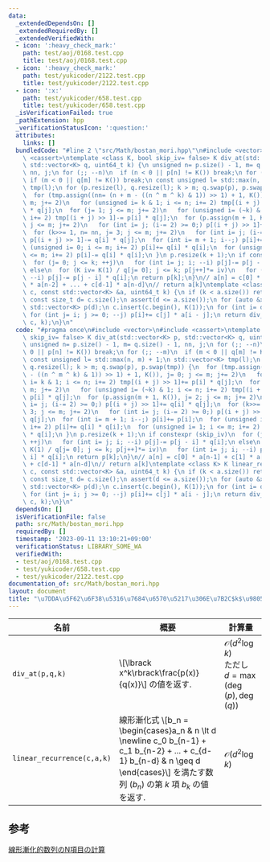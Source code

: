 ```yaml
---
data:
  _extendedDependsOn: []
  _extendedRequiredBy: []
  _extendedVerifiedWith:
  - icon: ':heavy_check_mark:'
    path: test/aoj/0168.test.cpp
    title: test/aoj/0168.test.cpp
  - icon: ':heavy_check_mark:'
    path: test/yukicoder/2122.test.cpp
    title: test/yukicoder/2122.test.cpp
  - icon: ':x:'
    path: test/yukicoder/658.test.cpp
    title: test/yukicoder/658.test.cpp
  _isVerificationFailed: true
  _pathExtension: hpp
  _verificationStatusIcon: ':question:'
  attributes:
    links: []
  bundledCode: "#line 2 \"src/Math/bostan_mori.hpp\"\n#include <vector>\n#include\
    \ <cassert>\ntemplate <class K, bool skip_iv= false> K div_at(std::vector<K> p,\
    \ std::vector<K> q, uint64_t k) {\n unsigned n= p.size() - 1, m= q.size() - 1,\
    \ nn, j;\n for (;; --n)\n  if (n < 0 || p[n] != K()) break;\n for (;; --m)\n \
    \ if (m < 0 || q[m] != K()) break;\n const unsigned l= std::max(n, m) + 1;\n std::vector<K>\
    \ tmp(l);\n for (p.resize(l), q.resize(l); k > m; q.swap(p), p.swap(tmp)) {\n\
    \  for (tmp.assign((nn= (n + m - ((n ^ m ^ k) & 1)) >> 1) + 1, K()), j= 0; j <=\
    \ m; j+= 2)\n   for (unsigned i= k & 1; i <= n; i+= 2) tmp[(i + j) >> 1]+= p[i]\
    \ * q[j];\n  for (j= 1; j <= m; j+= 2)\n   for (unsigned i= (~k) & 1; i <= n;\
    \ i+= 2) tmp[(i + j) >> 1]-= p[i] * q[j];\n  for (p.assign(m + 1, K()), j= 2;\
    \ j <= m; j+= 2)\n   for (int i= j; (i-= 2) >= 0;) p[(i + j) >> 1]+= q[i] * q[j];\n\
    \  for (k>>= 1, n= nn, j= 3; j <= m; j+= 2)\n   for (int i= j; (i-= 2) >= 0;)\
    \ p[(i + j) >> 1]-= q[i] * q[j];\n  for (int i= m + 1; i--;) p[i]+= p[i];\n  for\
    \ (unsigned i= 0; i <= m; i+= 2) p[i]+= q[i] * q[i];\n  for (unsigned i= 1; i\
    \ <= m; i+= 2) p[i]-= q[i] * q[i];\n }\n p.resize(k + 1);\n if constexpr (skip_iv)\n\
    \  for (j= 0; j <= k; ++j)\n   for (int i= j; i; --i) p[j]-= p[j - i] * q[i];\n\
    \ else\n  for (K iv= K(1) / q[j= 0]; j <= k; p[j++]*= iv)\n   for (int i= j; i;\
    \ --i) p[j]-= p[j - i] * q[i];\n return p[k];\n}\n// a[n] = c[0] * a[n-1] + c[1]\
    \ * a[n-2] + ... + c[d-1] * a[n-d]\n// return a[k]\ntemplate <class K> K linear_recurrence(std::vector<K>\
    \ c, const std::vector<K> &a, uint64_t k) {\n if (k < a.size()) return a[k];\n\
    \ const size_t d= c.size();\n assert(d <= a.size());\n for (auto &x: c) x= -x;\n\
    \ std::vector<K> p(d);\n c.insert(c.begin(), K(1));\n for (int i= d; i--;)\n \
    \ for (int j= i; j >= 0; --j) p[i]+= c[j] * a[i - j];\n return div_at<K, true>(p,\
    \ c, k);\n}\n"
  code: "#pragma once\n#include <vector>\n#include <cassert>\ntemplate <class K, bool\
    \ skip_iv= false> K div_at(std::vector<K> p, std::vector<K> q, uint64_t k) {\n\
    \ unsigned n= p.size() - 1, m= q.size() - 1, nn, j;\n for (;; --n)\n  if (n <\
    \ 0 || p[n] != K()) break;\n for (;; --m)\n  if (m < 0 || q[m] != K()) break;\n\
    \ const unsigned l= std::max(n, m) + 1;\n std::vector<K> tmp(l);\n for (p.resize(l),\
    \ q.resize(l); k > m; q.swap(p), p.swap(tmp)) {\n  for (tmp.assign((nn= (n + m\
    \ - ((n ^ m ^ k) & 1)) >> 1) + 1, K()), j= 0; j <= m; j+= 2)\n   for (unsigned\
    \ i= k & 1; i <= n; i+= 2) tmp[(i + j) >> 1]+= p[i] * q[j];\n  for (j= 1; j <=\
    \ m; j+= 2)\n   for (unsigned i= (~k) & 1; i <= n; i+= 2) tmp[(i + j) >> 1]-=\
    \ p[i] * q[j];\n  for (p.assign(m + 1, K()), j= 2; j <= m; j+= 2)\n   for (int\
    \ i= j; (i-= 2) >= 0;) p[(i + j) >> 1]+= q[i] * q[j];\n  for (k>>= 1, n= nn, j=\
    \ 3; j <= m; j+= 2)\n   for (int i= j; (i-= 2) >= 0;) p[(i + j) >> 1]-= q[i] *\
    \ q[j];\n  for (int i= m + 1; i--;) p[i]+= p[i];\n  for (unsigned i= 0; i <= m;\
    \ i+= 2) p[i]+= q[i] * q[i];\n  for (unsigned i= 1; i <= m; i+= 2) p[i]-= q[i]\
    \ * q[i];\n }\n p.resize(k + 1);\n if constexpr (skip_iv)\n  for (j= 0; j <= k;\
    \ ++j)\n   for (int i= j; i; --i) p[j]-= p[j - i] * q[i];\n else\n  for (K iv=\
    \ K(1) / q[j= 0]; j <= k; p[j++]*= iv)\n   for (int i= j; i; --i) p[j]-= p[j -\
    \ i] * q[i];\n return p[k];\n}\n// a[n] = c[0] * a[n-1] + c[1] * a[n-2] + ...\
    \ + c[d-1] * a[n-d]\n// return a[k]\ntemplate <class K> K linear_recurrence(std::vector<K>\
    \ c, const std::vector<K> &a, uint64_t k) {\n if (k < a.size()) return a[k];\n\
    \ const size_t d= c.size();\n assert(d <= a.size());\n for (auto &x: c) x= -x;\n\
    \ std::vector<K> p(d);\n c.insert(c.begin(), K(1));\n for (int i= d; i--;)\n \
    \ for (int j= i; j >= 0; --j) p[i]+= c[j] * a[i - j];\n return div_at<K, true>(p,\
    \ c, k);\n}\n"
  dependsOn: []
  isVerificationFile: false
  path: src/Math/bostan_mori.hpp
  requiredBy: []
  timestamp: '2023-09-11 13:10:21+09:00'
  verificationStatus: LIBRARY_SOME_WA
  verifiedWith:
  - test/aoj/0168.test.cpp
  - test/yukicoder/658.test.cpp
  - test/yukicoder/2122.test.cpp
documentation_of: src/Math/bostan_mori.hpp
layout: document
title: "\u7DDA\u5F62\u6F38\u5316\u7684\u6570\u5217\u306E\u7B2C$k$\u9805"
---
```


|名前|概要|計算量|
|---|---|---|
|`div_at(p,q,k)`| \\[\lbrack x^k\rbrack\frac{p(x)}{q(x)}\\] の値を返す. | $\mathcal{O}(d^2\log k)$ <br> ただし $d = \max(\deg(p), \deg(q))$|
|`linear_recurrence(c,a,k)`| 線形漸化式 \\[b_n = \begin{cases}a_n & n \lt d \newline c_0 b_{n-1} + c_1 b_{n-2} + ... + c_{d-1} b_{n-d} & n \geq d \end{cases}\\] を満たす数列 $(b_n)$ の第 $k$ 項 $b_k$ の値を返す. |$\mathcal{O}(d^2\log k)$|

## 参考
[線形漸化的数列のN項目の計算](https://qiita.com/ryuhe1/items/da5acbcce4ac1911f47a)
